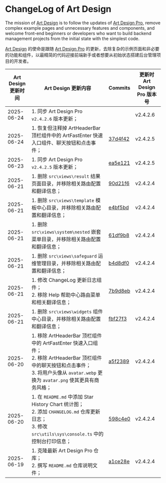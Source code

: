 # ChangeLog of Art Design

The mission of [Art Design](https://github.com/Barry-Flynn/art-design) is to follow the updates of [Art Design Pro](https://github.com/Daymychen/art-design-pro), remove complex example pages and unnecessary features and components, and welcome front-end beginners or developers who want to build backend management projects from the initial state with the simplest code.

[Art Design](https://github.com/Barry-Flynn/art-design) 的使命是跟随 [Art Design Pro](https://github.com/Daymychen/art-design-pro) 的更新，去除复杂的示例页面和非必要的功能和组件，以最精简的代码迎接前端新手或者想要从初始状态搭建后台管理项目的开发者。

| Art Design 更新时间 | Art Design 更新内容 | Commits | 更新时 Art Design Pro 版本号 |
| --- | --- | --- | --- |
| 2025-06-24 | 1. 同步 Art Design Pro `v2.4.2.6` 版本更新； |  | v2.4.2.6 |
| 2025-06-24 | 1. 恢复但注释掉 ArtHeaderBar 顶栏组件中的 ArtFastEnter 快速入口组件、聊天按钮和点击事件； | [37d4f42](https://github.com/Barry-Flynn/art-design/commit/37d4f424c0ac4cb1ccd5f696b667116239457afa) | v2.4.2.5 |
| 2025-06-23 | 1. 同步 Art Design Pro `v2.4.2.5` 版本更新； | [ea5e121](https://github.com/Barry-Flynn/art-design/commit/ea5e121ead96532c4f8fa5e49a3d2b6958aa9973) | v2.4.2.5 |
| 2025-06-21 | 1. 删除 `src\views\result` 结果页面目录，并移除相关路由配置和翻译信息； | [90d21f6](https://github.com/Barry-Flynn/art-design/commit/90d21f6e5a4c7352a7cd291b04fd3d60b65daabf) | v2.4.2.4 |
| 2025-06-21 | 1. 删除 `src\views\template` 模板中心目录，并移除相关路由配置和翻译信息； | [e4bf5bd](https://github.com/Barry-Flynn/art-design/commit/e4bf5bd44616be5ec8000792fb502ccdc6c2c2f4) | v2.4.2.4 |
| 2025-06-21 | 1. 删除 `src\views\system\nested` 嵌套菜单目录，并移除相关路由配置和翻译信息； | [61df9b8](https://github.com/Barry-Flynn/art-design/commit/61df9b86edd0bf7b4b4e966e48bcb1b500301da9) | v2.4.2.4 |
| 2025-06-21 | 1. 删除 `src\views\safeguard` 运维管理目录，并移除相关路由配置和翻译信息； | [b4d8df0](https://github.com/Barry-Flynn/art-design/commit/b4d8df0d6a8c5b1f0413d384fb05087f27cefa68) | v2.4.2.4 |
| 2025-06-21 | 1. 修改 ChangeLog 更新日志组件；<br />2. 移除 Help 帮助中心路由菜单和相关翻译信息； | [7b9d8eb](https://github.com/Barry-Flynn/art-design/commit/7b9d8eb5116115db29baf84d25c0be8273972470) | v2.4.2.4 |
| 2025-06-21 | 1. 删除 `src\views\widgets` 组件中心目录，并移除相关路由配置和翻译信息； | [fbf27f3](https://github.com/Barry-Flynn/art-design/commit/fbf27f360b0785ce3eae17d5aab0c5fef62b808c) | v2.4.2.4 |
| 2025-06-20 | 1. 移除 ArtHeaderBar 顶栏组件中的 ArtFastEnter 快速入口组件；<br />2. 移除 ArtHeaderBar 顶栏组件中的聊天按钮和点击事件；<br />3. 将用户头像从 `avatar.webp` 更换为 `avatar.png` 使其更具有商务风格； | [a5f2389](https://github.com/Barry-Flynn/art-design/commit/a5f2389737738a62adf4e22f556c65b2e8a0b8eb) | v2.4.2.4 |
| 2025-06-20 | 1. 在 `README.md` 中添加 Star History Chart 统计图；<br />2. 添加 `CHANGELOG.md` 仓库更新日志；<br />3. 修改 `src\utils\sys\console.ts` 中的控制台打印信息； | [598c4e0](https://github.com/Barry-Flynn/art-design/commit/598c4e0ff3207d5ed8ab6a711e034b2422abe521) | v2.4.2.4 |
| 2025-06-19 | 1. 克隆最新 Art Design Pro 仓库；<br />2. 撰写 `README.md` 仓库说明文件； | [a1ce28e](https://github.com/Barry-Flynn/art-design/commit/a1ce28ed819597ea85ce2028065416e331e6577c) | v2.4.2.4 |
